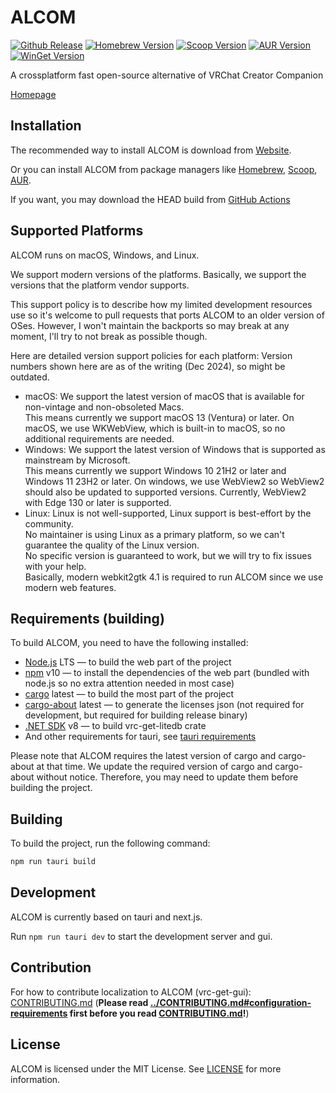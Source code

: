 # ALCOM

[![Github Release][shields-github-version]][release-alcom]
[![Homebrew Version][shields-homebrew-version]][homebrew-alcom]
[![Scoop Version][shields-scoop-version]][scoop-alcom]
[![AUR Version][shields-aur-version]][aur-alcom]
[![WinGet Version][shields-winget-version]][winget-alcom]
<!-- [![MacPorts Version][shields-macports-vrc-get]][macports-vrc-get] -->

[shields-github-version]: https://img.shields.io/github/v/release/vrc-get/vrc-get?filter=gui-v*
[shields-homebrew-version]: https://img.shields.io/homebrew/cask/v/alcom
[shields-scoop-version]: https://img.shields.io/scoop/v/vrc-alcom?bucket=https%3A%2F%2Fgithub.com%2Fbabo4d%2Fscoop-xrtools
[shields-aur-version]: https://img.shields.io/aur/version/alcom
[shields-winget-version]: https://img.shields.io/winget/v/anatawa12.ALCOM
<!-- [shields-macports-vrc-get]: https://img.shields.io/badge/dynamic/json?url=https%3A%2F%2Fports.macports.org%2Fapi%2Fv1%2Fports%2Falcom%2F&query=%24.version&label=macports -->

<!-- TODO: macports: https://github.com/badges/shields/issues/9588 -->

[release-alcom]: https://github.com/vrc-get/vrc-get/releases?q=gui-v1
[homebrew-alcom]: https://formulae.brew.sh/cask/alcom
[scoop-alcom]: https://github.com/babo4d/scoop-xrtools/blob/master/bucket/vrc-alcom.json
[aur-alcom]: https://aur.archlinux.org/packages/alcom
[winget-alcom]: https://github.com/microsoft/winget-pkgs/tree/master/manifests/a/anatawa12/ALCOM
<!-- [macports-vrc-get]: https://ports.macports.org/port/alcom -->

[scoop-xrtools]: https://github.com/babo4d/scoop-xrtools/

A crossplatform fast open-source alternative of VRChat Creator Companion

[Homepage](https://vrc-get.anatawa12.com/alcom/)

## Installation

The recommended way to install ALCOM is download from [Website][alcom-site].

Or you can install ALCOM from package managers like [Homebrew][homebrew-alcom], [Scoop][scoop-xrtools], [AUR][aur-alcom]<!--, or [WinGet][winget-alcom]-->.

If you want, you may download the HEAD build from [GitHub Actions][alcom-nightly]

[alcom-site]: https://vrc-get.anatawa12.com/alcom/
[alcom-nightly]: https://github.com/vrc-get/vrc-get/actions/workflows/ci-gui.yml?query=branch%3Amaster

## Supported Platforms

ALCOM runs on macOS, Windows, and Linux.

We support modern versions of the platforms.
Basically, we support the versions that the platform vendor supports.

This support policy is to describe how my limited development resources use so it's welcome
to pull requests that ports ALCOM to an older version of OSes.
However, I won't maintain the backports so may break at any moment, I'll try to not break as possible though.

Here are detailed version support policies for each platform:
Version numbers shown here are as of the writing (Dec 2024), so might be outdated.

- macOS: We support the latest version of macOS that is available for non-vintage and non-obsoleted Macs.\
  This means currently we support macOS 13 (Ventura) or later.
  On macOS, we use WKWebView, which is built-in to macOS, so no additional requirements are needed.
- Windows: We support the latest version of Windows that is supported as mainstream by Microsoft.\
  This means currently we support Windows 10 21H2 or later and Windows 11 23H2 or later.
  On windows, we use WebView2 so WebView2 should also be updated to supported versions.
  Currently, WebView2 with Edge 130 or later is supported.
- Linux: Linux is not well-supported, Linux support is best-effort by the community.\
  No maintainer is using Linux as a primary platform, so we can't guarantee the quality of the Linux version.\
  No specific version is guaranteed to work, but we will try to fix issues with your help.\
  Basically, modern webkit2gtk 4.1 is required to run ALCOM since we use modern web features.

## Requirements (building)

To build ALCOM, you need to have the following installed:

- [Node.js] LTS — to build the web part of the project
- [npm] v10 — to install the dependencies of the web part (bundled with node.js so no extra attention needed in most case)
- [cargo] latest — to build the most part of the project
- [cargo-about] latest — to generate the licenses json (not required for development, but required for building release binary)
- [.NET SDK] v8 — to build vrc-get-litedb crate
- And other requirements for tauri, see [tauri requirements](https://v2.tauri.app/start/prerequisites/#system-dependencies)

Please note that ALCOM requires the latest version of cargo and cargo-about at that time. 
We update the required version of cargo and cargo-about without notice.
Therefore, you may need to update them before building the project.

[Node.js]: https://nodejs.org/en
[npm]: https://www.npmjs.com
[cargo]: https://doc.rust-lang.org/cargo/
[cargo-about]: https://github.com/EmbarkStudios/cargo-about
[.NET SDK]: https://dotnet.microsoft.com/download

## Building

To build the project, run the following command:

```bash
npm run tauri build
```

## Development

ALCOM is currently based on tauri and next.js.

Run `npm run tauri dev` to start the development server and gui.

## Contribution

For how to contribute localization to ALCOM (vrc-get-gui): [CONTRIBUTING.md](CONTRIBUTING.md) (**Please read [../CONTRIBUTING.md#configuration-requirements](../CONTRIBUTING.md#configuration-requirements) first before you read [CONTRIBUTING.md](CONTRIBUTING.md)!**)

## License

ALCOM is licensed under the MIT License. See [LICENSE](../LICENSE) for more information.
